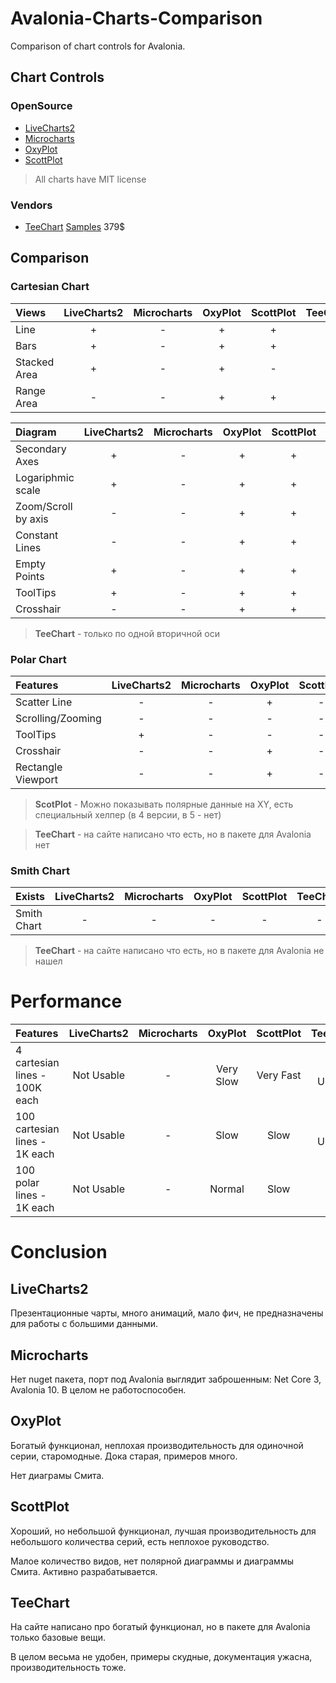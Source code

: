 # Avalonia-Charts-Comparison
Comparison of chart controls for Avalonia.

## Chart Controls

### OpenSource

* [LiveCharts2](https://github.com/beto-rodriguez/LiveCharts2)
* [Microcharts](https://github.com/AvaloniaCommunity/Avalonia.Microcharts)
* [OxyPlot](https://github.com/oxyplot/oxyplot-avalonia)
* [ScottPlot](https://github.com/ScottPlot/ScottPlot)

> All charts have MIT license

### Vendors

 * [TeeChart](https://www.steema.com/product/net_avalonia) [Samples](https://github.com/Steema/TeeChart-Avalonia-Samples) 379$

## Comparison

### Cartesian Chart

Views        | LiveCharts2 | Microcharts | OxyPlot | ScottPlot | TeeChart
:----------- | :---------: | :---------: | :-----: | :-------: | :------:
Line         |      +      |      -      |    +    |     +     |    +
Bars         |      +      |      -      |    +    |     +     |    +
Stacked Area |      +      |      -      |    +    |     -     |    -
Range Area   |      -      |      -      |    +    |     +     |    -

Diagram             | LiveCharts2 | Microcharts | OxyPlot | ScottPlot | TeeChart
:------------------ | :---------: | :---------: | :-----: | :-------: | :------:
Secondary Axes      |      +      |      -      |    +    |     +     |    +/-
Logariphmic scale   |      +      |      -      |    +    |     +     |    -
Zoom/Scroll by axis |      -      |      -      |    +    |     +     |    -
Constant Lines      |      -      |      -      |    +    |     +     |    -
Empty Points        |      +      |      -      |    +    |     +     |    -
ToolTips            |      +      |      -      |    +    |     +     |    -
Crosshair           |      -      |      -      |    +    |     +     |    -

 > **TeeChart** - только по одной вторичной оси

### Polar Chart

Features             | LiveCharts2 | Microcharts | OxyPlot | ScottPlot | TeeChart
:------------------- | :---------: | :---------: | :-----: | :-------: | :------:
Scatter Line         |      -      |      -      |    +    |     -     |    -
Scrolling/Zooming    |      -      |      -      |    -    |     -     |    -
ToolTips             |      +      |      -      |    -    |     -     |    -
Crosshair            |      -      |      -      |    +    |     -     |    -
Rectangle Viewport   |      -      |      -      |    +    |     -     |    -

 > **ScotPlot** - Можно показывать полярные данные на XY, есть специальный хелпер (в 4 версии, в 5 - нет)

 > **TeeChart** - на сайте написано что есть, но в пакете для Avalonia нет

### Smith Chart

Exists              | LiveCharts2 | Microcharts | OxyPlot | ScottPlot | TeeChart
:------------------ | :---------: | :---------: | :-----: | :-------: | :------:
Smith Chart         |      -      |      -      |    -    |     -     |    -

> **TeeChart** - на сайте написано что есть, но в пакете для Avalonia не нашел

# Performance

Features                       | LiveCharts2 | Microcharts | OxyPlot   | ScottPlot | TeeChart
:----------------------------- | :---------: | :---------: | :-------: | :-------: | :---------:
4 cartesian lines - 100K each  | Not Usable  |     -       | Very Slow | Very Fast | Not Usable
100 cartesian lines - 1K each  | Not Usable  |     -       | Slow      | Slow      | Not Usable
100 polar lines - 1K each      | Not Usable  |     -       | Normal    | Slow      | -

# Conclusion

## LiveCharts2

Презентационные чарты, много анимаций, мало фич, не предназначены для работы с большими данными.

## Microcharts

Нет nuget пакета, порт под Avalonia выглядит заброшенным: Net Core 3, Avalonia 10. В целом не работоспособен.

## OxyPlot

Богатый функционал, неплохая производительность для одиночной серии, старомодные. Дока старая, примеров много.

Нет диаграмы Смита.

## ScottPlot

Хороший, но небольшой функционал, лучшая производительность для небольшого количества серий, есть неплохое руководство.

Малое количество видов, нет полярной диаграммы и диаграммы Смита. Активно разрабатывается.

## TeeChart

На сайте написано про богатый функционал, но в пакете для Avalonia только базовые вещи.
 
В целом весьма не удобен, примеры скудные, документация ужасна, производительность тоже.
